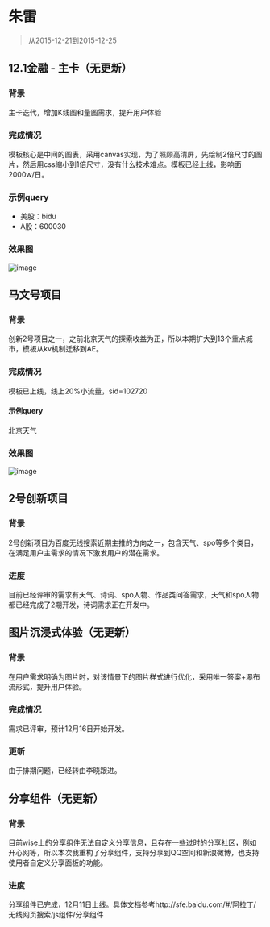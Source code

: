 # 朱雷

> 从2015-12-21到2015-12-25

## 12.1金融 - 主卡（无更新）

### 背景

主卡迭代，增加K线图和量图需求，提升用户体验

### 完成情况

模板核心是中间的图表，采用canvas实现，为了照顾高清屏，先绘制2倍尺寸的图片，然后用css缩小到1倍尺寸，没有什么技术难点。模板已经上线，影响面2000w/日。

### 示例query

* 美股：bidu
* A股：600030

### 效果图

![image](http://gitlab.baidu.com/psfe/psdoc/uploads/bddbc8f044bc298d92d300449e298fd7/image.png)

## 马文号项目 

### 背景

创新2号项目之一，之前北京天气的探索收益为正，所以本期扩大到13个重点城市，模板从kv机制迁移到AE。

### 完成情况

模板已上线，线上20%小流量，sid=102720

#### 示例query

北京天气

### 效果图

![image](http://gitlab.baidu.com/psfe/psdoc/uploads/60e3de87b780379c6eb54668c163cd12/image.png)

## 2号创新项目

### 背景

2号创新项目为百度无线搜索近期主推的方向之一，包含天气、spo等多个类目，在满足用户主需求的情况下激发用户的潜在需求。

### 进度

目前已经评审的需求有天气、诗词、spo人物、作品类问答需求，天气和spo人物都已经完成了2期开发，诗词需求正在开发中。

## 图片沉浸式体验（无更新）

### 背景

在用户需求明确为图片时，对该情景下的图片样式进行优化，采用唯一答案+瀑布流形式，提升用户体验。

### 完成情况

需求已评审，预计12月16日开始开发。

### 更新

由于排期问题，已经转由李晓跟进。

## 分享组件（无更新）

### 背景

目前wise上的分享组件无法自定义分享信息，且存在一些过时的分享社区，例如开心网等，所以本次我重构了分享组件，支持分享到QQ空间和新浪微博，也支持使用者自定义分享面板的功能。

### 进度

分享组件已完成，12月11日上线。具体文档参考http://sfe.baidu.com/#/阿拉丁/无线网页搜索/js组件/分享组件
